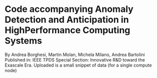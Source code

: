 # Code accompanying Anomaly Detection and Anticipation in HighPerformance Computing Systems
By Andrea Borghesi, Martin Molan, Michela Milano, Andrea Bartolini
Published in: IEEE TPDS Special Section: Innovative R&D toward the Exascale Era.
Uploaded is a small snippet of data (for a single compute node)

